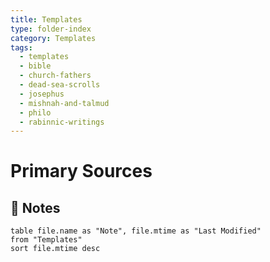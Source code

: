 ```yaml
---
title: Templates
type: folder-index
category: Templates
tags:
  - templates
  - bible
  - church-fathers
  - dead-sea-scrolls
  - josephus
  - mishnah-and-talmud
  - philo
  - rabinnic-writings
---
```


# Primary Sources

## 📄 Notes
```dataview
table file.name as "Note", file.mtime as "Last Modified"
from "Templates"
sort file.mtime desc
```
